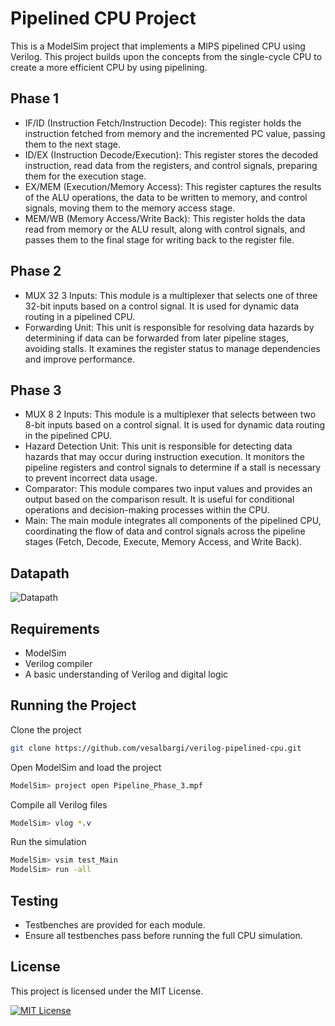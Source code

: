 # Pipelined CPU Project

This is a ModelSim project that implements a MIPS pipelined CPU using Verilog. This project builds upon the concepts from the single-cycle CPU to create a more efficient CPU by using pipelining.

## Phase 1

- IF/ID (Instruction Fetch/Instruction Decode): This register holds the instruction fetched from memory and the incremented PC value, passing them to the next stage.
- ID/EX (Instruction Decode/Execution): This register stores the decoded instruction, read data from the registers, and control signals, preparing them for the execution stage.
- EX/MEM (Execution/Memory Access): This register captures the results of the ALU operations, the data to be written to memory, and control signals, moving them to the memory access stage.
- MEM/WB (Memory Access/Write Back): This register holds the data read from memory or the ALU result, along with control signals, and passes them to the final stage for writing back to the register file.

## Phase 2

- MUX 32 3 Inputs: This module is a multiplexer that selects one of three 32-bit inputs based on a control signal. It is used for dynamic data routing in a pipelined CPU.
- Forwarding Unit: This unit is responsible for resolving data hazards by determining if data can be forwarded from later pipeline stages, avoiding stalls. It examines the register status to manage dependencies and improve performance.

## Phase 3

- MUX 8 2 Inputs: This module is a multiplexer that selects between two 8-bit inputs based on a control signal. It is used for dynamic data routing in the pipelined CPU.
- Hazard Detection Unit: This unit is responsible for detecting data hazards that may occur during instruction execution. It monitors the pipeline registers and control signals to determine if a stall is necessary to prevent incorrect data usage.
- Comparator: This module compares two input values and provides an output based on the comparison result. It is useful for conditional operations and decision-making processes within the CPU.
- Main: The main module integrates all components of the pipelined CPU, coordinating the flow of data and control signals across the pipeline stages (Fetch, Decode, Execute, Memory Access, and Write Back).

## Datapath

![Datapath](https://i.imgur.com/yyXykNn.jpeg)

## Requirements

- ModelSim
- Verilog compiler
- A basic understanding of Verilog and digital logic

## Running the Project

Clone the project

```bash
git clone https://github.com/vesalbargi/verilog-pipelined-cpu.git
```

Open ModelSim and load the project

```bash
ModelSim> project open Pipeline_Phase_3.mpf
```

Compile all Verilog files

```bash
ModelSim> vlog *.v
```

Run the simulation

```bash
ModelSim> vsim test_Main
ModelSim> run -all
```

## Testing

- Testbenches are provided for each module.
- Ensure all testbenches pass before running the full CPU simulation.

## License

This project is licensed under the MIT License.

[![MIT License](https://img.shields.io/badge/License-MIT-green.svg)](https://choosealicense.com/licenses/mit/)
